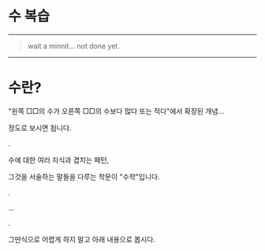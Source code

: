 # 수 복습

---

> wait a minnit... not done yet.

---

# 수란?
"왼쪽 □□의 수가 오른쪽 □□의 수보다 많다 또는 적다"에서 확장된 개념...

정도로 보시면 됩니다.

.

수에 대한 여러 지식과 겹치는 패턴,

그것을 서술하는 말들을 다루는 학문이 "수학"입니다.

.

...

.

그딴식으로 어렵게 하지 말고 아래 내용으로 봅시다.

